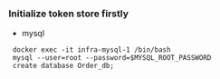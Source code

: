 ### Initialize token store firstly

- mysql
```
 docker exec -it infra-mysql-1 /bin/bash
 mysql --user=root --password=$MYSQL_ROOT_PASSWORD
 create database Order_db;
```
